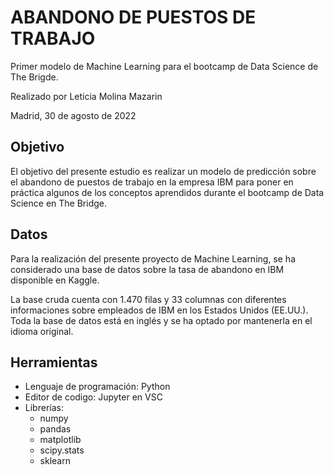 # ABANDONO DE PUESTOS DE TRABAJO

Primer modelo de Machine Learning para el bootcamp de Data Science de The Brigde.

Realizado por Leticia Molina Mazarin

Madrid, 30 de agosto de 2022

## Objetivo

El objetivo del presente estudio es realizar un modelo de predicción sobre el abandono de puestos de trabajo en la empresa IBM para poner en práctica algunos de los conceptos aprendidos durante el bootcamp de Data Science en The Bridge.

## Datos

Para la realización del presente proyecto de Machine Learning, se ha considerado una base de datos sobre la tasa de abandono en IBM disponible en Kaggle.

La base cruda cuenta con 1.470 filas y 33 columnas con diferentes informaciones sobre empleados de IBM en los Estados Unidos (EE.UU.). Toda la base de datos está en inglés y se ha optado por mantenerla en el idioma original. 


## Herramientas

- Lenguaje de programación: Python
- Editor de codigo: Jupyter en VSC
- Librerías:
    - numpy
    - pandas
    - matplotlib
    - scipy.stats
    - sklearn
